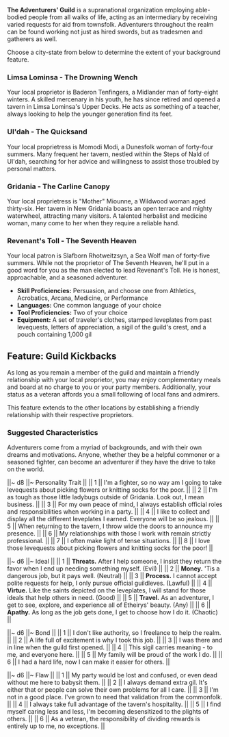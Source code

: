 **The Adventurers' Guild** is a supranational organization employing able-bodied people from all walks of life, acting as an intermediary by receiving varied requests for aid from townsfolk. Adventurers throughout the realm can be found working not just as hired swords, but as tradesmen and gatherers as well.

Choose a city-state from below to determine the extent of your background feature.

### Limsa Lominsa - The Drowning Wench

Your local proprietor is Baderon Tenfingers, a Midlander man of forty-eight winters. A skilled mercenary in his youth, he has since retired and opened a tavern in Limsa Lominsa's Upper Decks. He acts as something of a teacher, always looking to help the younger generation find its feet.

### Ul'dah - The Quicksand

Your local proprietress is Momodi Modi, a Dunesfolk woman of forty-four summers. Many frequent her tavern, nestled within the Steps of Nald of Ul'dah, searching for her advice and willingness to assist those troubled by personal matters.

### Gridania - The Carline Canopy

Your local proprietress is "Mother" Miounne, a Wildwood woman aged thirty-six. Her tavern in New Gridania boasts an open terrace and mighty waterwheel, attracting many visitors. A talented herbalist and medicine woman, many come to her when they require a reliable hand.

### Revenant's Toll - The Seventh Heaven

Your local patron is Slafborn Rhotweitzsyn, a Sea Wolf man of forty-five summers. While not the proprietor of The Seventh Heaven, he'll put in a good word for you as the man elected to lead Revenant's Toll. He is honest, approachable, and a seasoned adventurer.

* **Skill Proficiencies:** Persuasion, and choose one from Athletics, Acrobatics, Arcana, Medicine, or Performance
* **Languages:** One common language of your choice
* **Tool Proficiencies:** Two of your choice
* **Equipment:** A set of traveler's clothes, stamped leveplates from past levequests, letters of appreciation, a sigil of the guild's crest, and a pouch containing 1,000 gil

## Feature: Guild Kickbacks

As long as you remain a member of the guild and maintain a friendly relationship with your local proprietor, you may enjoy complementary meals and board at no charge to you or your party members. Additionally, your status as a veteran affords you a small following of local fans and admirers.

This feature extends to the other locations by establishing a friendly relationship with their respective proprietors.

### Suggested Characteristics

Adventurers come from a myriad of backgrounds, and with their own dreams and motivations. Anyone, whether they be a helpful commoner or a seasoned fighter, can become an adventurer if they have the drive to take on the world.

||~ d8 ||~ Personality Trait ||
|| 1 || I'm a fighter, so no way am I going to take levequests about picking flowers or knitting socks for the poor. ||
|| 2 || I'm as tough as those little ladybugs outside of Gridania. Look out, I mean business. ||
|| 3 || For my own peace of mind, I always establish official roles and responsibilities when working in a party. ||
|| 4 || I like to collect and display all the different leveplates I earned. Everyone will be so jealous. ||
|| 5 || When returning to the tavern, I throw wide the doors to announce my presence. ||
|| 6 || My relationships with those I work with remain strictly professional. ||
|| 7 || I often make light of tense situations. ||
|| 8 || I love those levequests about picking flowers and knitting socks for the poor! ||

||~ d6 ||~ Ideal ||
|| 1 || **Threats.** After I help someone, I insist they return the favor when I end up needing something myself. (Evil) ||
|| 2 || **Money.** 'Tis a dangerous job, but it pays well. (Neutral) ||
|| 3 || **Process.** I cannot accept polite requests for help, I only pursue official guildleves. (Lawful) ||
|| 4 || **Virtue.** Like the saints depicted on the leveplates, I will stand for those ideals that help others in need. (Good) ||
|| 5 || **Travel.** As an adventurer, I get to see, explore, and experience all of Etheirys' beauty. (Any) ||
|| 6 || **Apathy.** As long as the job gets done, I get to choose how I do it. (Chaotic) ||

||~ d6 ||~ Bond ||
|| 1 || I don't like authority, so I freelance to help the realm. ||
|| 2 || A life full of excitement is why I took this job. ||
|| 3 || I was there and in line when the guild first opened. ||
|| 4 || This sigil carries meaning - to me, and everyone here. ||
|| 5 || My family will be proud of the work I do. ||
|| 6 || I had a hard life, now I can make it easier for others. ||

||~ d6 ||~ Flaw ||
|| 1 || My party would be lost and confused, or even dead without me here to babysit them. ||
|| 2 || I always demand extra gil. It's either that or people can solve their own problems for all I care. ||
|| 3 || I'm not in a good place. I've grown to need that validation from the commonfolk. ||
|| 4 || I always take full advantage of the tavern's hospitality. ||
|| 5 || I find myself caring less and less, I'm becoming desensitized to the plights of others. ||
|| 6 || As a veteran, the responsibility of dividing rewards is entirely up to me, no exceptions. ||